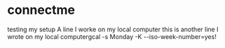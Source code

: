 # connectme
testing my setup
A line I worke on my local computer
this is another line I wrote on my local computergcal -s Monday -K --iso-week-number=yes!
